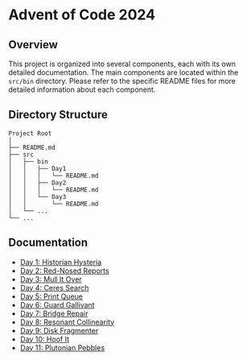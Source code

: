 # Advent of Code 2024

## Overview

This project is organized into several components, each with its own detailed documentation. The main components are located within the `src/bin` directory. Please refer to the specific README files for more detailed information about each component.

## Directory Structure

```
Project Root
│
├── README.md
├── src
│   ├── bin
│   │   ├── Day1
│   │   │   └── README.md
│   │   ├── Day2
│   │   │   └── README.md
│   │   └── Day3
│   │       └── README.md
│   └── ...
└── ...
```

## Documentation

* [Day 1: Historian Hysteria](src/bin/day1/README.md)
* [Day 2: Red-Nosed Reports](src/bin/day2/README.md)
* [Day 3: Mull It Over](src/bin/day3/README.md)
* [Day 4: Ceres Search](src/bin/day4/README.md)
* [Day 5: Print Queue](src/bin/day5/README.md)
* [Day 6: Guard Gallivant](src/bin/day6/README.md)
* [Day 7: Bridge Repair](src/bin/day7/README.md)
* [Day 8: Resonant Collinearity](src/bin/day8/README.md)
* [Day 9: Disk Fragmenter](src/bin/day9/README.md)
* [Day 10: Hoof It](src/bin/day10/README.md)
* [Day 11: Plutonian Pebbles](src/bin/day11/README.md)
